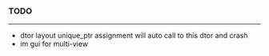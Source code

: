 ### TODO ###

---

- dtor layout unique_ptr assignment will auto call to this dtor and crash
- im gui for multi-view